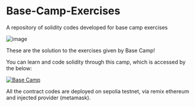 # Base-Camp-Exercises
A repository of solidity codes developed for base camp exercises

![image](https://docs.base.org/assets/images/Base_Camp_Hero_2-2227daf2c661820a29bc5659e1c29cfa.png)

These are the solution to the exercises given by Base Camp!

You can learn and code solidity through this camp, which is accessed by the below:

[![Base Camp](https://docs.base.org/img/logo_dark.svg)](https://docs.base.org/base-camp/docs/welcome/)

All the contract codes are deployed on sepolia testnet, via remix ethereum and injected provider (metamask).
